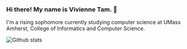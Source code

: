 ### Hi there! My name is Vivienne Tam. 👋

I'm a rising sophomore currently studying computer science at UMass Amherst, College of Informatics and Computer Science.

![Github stats](https://github-readme-stats.vercel.app/api?username=VTam25)

